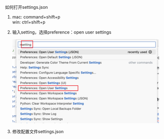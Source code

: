 如何打开settings.json

1. mac: command+shift+p<br>
    win: ctrl+shift+p

2. 输入setting，选择preference：open user settings

    ![](../markdown_imags/vscode_setting_json.png)

3. 修改配置文件settings.json
